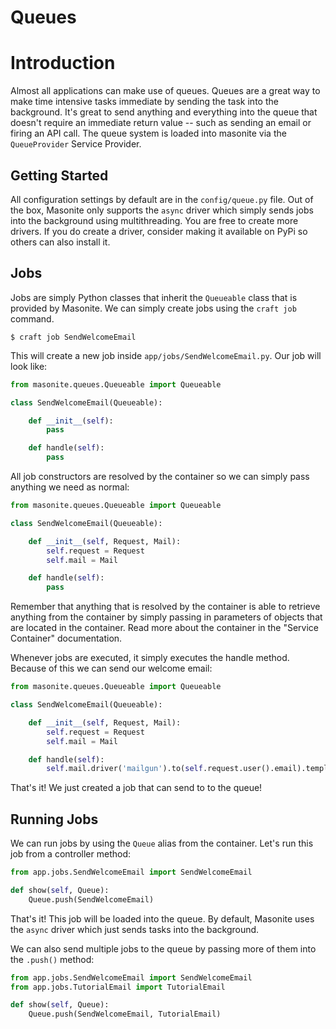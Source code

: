 # Queues

# Introduction

Almost all applications can make use of queues. Queues are a great way to make time intensive tasks immediate by sending the task into the background. It's great to send anything and everything into the queue that doesn't require an immediate return value -- such as sending an email or firing an API call. The queue system is loaded into masonite via the `QueueProvider` Service Provider. 

## Getting Started

All configuration settings by default are in the `config/queue.py` file. Out of the box, Masonite only supports the `async` driver which simply sends jobs into the background using multithreading. You are free to create more drivers. If you do create a driver, consider making it available on PyPi so others can also install it.

## Jobs

Jobs are simply Python classes that inherit the `Queueable` class that is provided by Masonite. We can simply create jobs using the `craft job` command.

```
$ craft job SendWelcomeEmail
```

This will create a new job inside `app/jobs/SendWelcomeEmail.py`. Our job will look like:

```python
from masonite.queues.Queueable import Queueable

class SendWelcomeEmail(Queueable):

    def __init__(self):
        pass

    def handle(self):
        pass
```

All job constructors are resolved by the container so we can simply pass anything we need as normal:

```python
from masonite.queues.Queueable import Queueable

class SendWelcomeEmail(Queueable):

    def __init__(self, Request, Mail):
        self.request = Request
        self.mail = Mail

    def handle(self):
        pass
```

Remember that anything that is resolved by the container is able to retrieve anything from the container by simply passing in parameters of objects that are located in the container. Read more about the container in the "Service Container" documentation.

Whenever jobs are executed, it simply executes the handle method. Because of this we can send our welcome email:

```python
from masonite.queues.Queueable import Queueable

class SendWelcomeEmail(Queueable):

    def __init__(self, Request, Mail):
        self.request = Request
        self.mail = Mail

    def handle(self):
        self.mail.driver('mailgun').to(self.request.user().email).template('mail/welcome').send()
```

That's it! We just created a job that can send to to the queue!

## Running Jobs

We can run jobs by using the `Queue` alias from the container. Let's run this job from a controller method:

```python
from app.jobs.SendWelcomeEmail import SendWelcomeEmail

def show(self, Queue):
    Queue.push(SendWelcomeEmail)
```

That's it! This job will be loaded into the queue. By default, Masonite uses the `async` driver which just sends tasks into the background.

We can also send multiple jobs to the queue by passing more of them into the `.push()` method:

```python
from app.jobs.SendWelcomeEmail import SendWelcomeEmail
from app.jobs.TutorialEmail import TutorialEmail

def show(self, Queue):
    Queue.push(SendWelcomeEmail, TutorialEmail)
```


